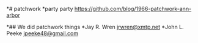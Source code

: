*# patchwork
*party party https://github.com/blog/1966-patchwork-ann-arbor

*## We did patchwork things
*Jay R. Wren <jrwren@xmtp.net>
*John L. Peeke <jpeeke48@gmail.com>
